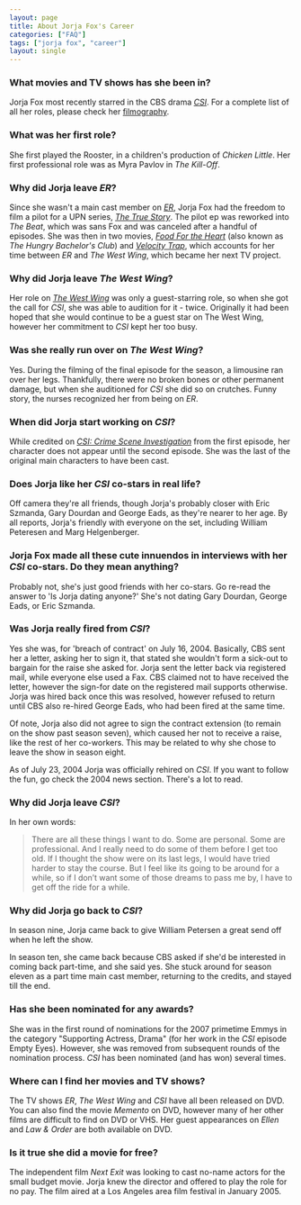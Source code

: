 ```yaml
---
layout: page
title: About Jorja Fox's Career
categories: ["FAQ"]
tags: ["jorja fox", "career"]
layout: single
---
```


### What movies and TV shows has she been in?

Jorja Fox most recently starred in the CBS drama _[CSI](/library/actor/csi/)_. For a complete list of all her roles, please check her [filmography](/library/filmography/).

### What was her first role?

She first played the Rooster, in a children's production of _Chicken Little_. Her first professional role was as Myra Pavlov in _The Kill-Off_.

### Why did Jorja leave _ER_?

Since she wasn't a main cast member on _[ER](/library/actor/er/)_, Jorja Fox had the freedom to film a pilot for a UPN series, _[The True Story](/library/actor/true-story/)_. The pilot ep was reworked into _The Beat_, which was sans Fox and was canceled after a handful of episodes. She was then in two movies, _[Food For the Heart](/library/actor/food-heart/)_ (also known as _The Hungry Bachelor's Club_) and _[Velocity Trap](/library/actor/velocity-trap/)_, which accounts for her time between _ER_ and _The West Wing_, which became her next TV project.

### Why did Jorja leave _The West Wing_?

Her role on _[The West Wing](/library/actor/west-wing/)_ was only a guest-starring role, so when she got the call for _CSI_, she was able to audition for it - twice. Originally it had been hoped that she would continue to be a guest star on The West Wing, however her commitment to _CSI_ kept her too busy.

### Was she really run over on _The West Wing_?

Yes. During the filming of the final episode for the season, a limousine ran over her legs. Thankfully, there were no broken bones or other permanent damage, but when she auditioned for _CSI_ she did so on crutches. Funny story, the nurses recognized her from being on _ER_.

### When did Jorja start working on _CSI_?

While credited on _[CSI: Crime Scene Investigation](/library/actor/csi/)_ from the first episode, her character does not appear until the second episode. She was the last of the original main characters to have been cast.

### Does Jorja like her _CSI_ co-stars in real life?

Off camera they're all friends, though Jorja's probably closer with Eric Szmanda, Gary Dourdan and George Eads, as they're nearer to her age. By all reports, Jorja's friendly with everyone on the set, including William Peteresen and Marg Helgenberger.

### Jorja Fox made all these cute innuendos in interviews with her _CSI_ co-stars. Do they mean anything?

Probably not, she's just good friends with her co-stars. Go re-read the answer to 'Is Jorja dating anyone?' She's not dating Gary Dourdan, George Eads, or Eric Szmanda.

### Was Jorja really fired from _CSI_?

Yes she was, for 'breach of contract' on July 16, 2004. Basically, CBS sent her a letter, asking her to sign it, that stated she wouldn't form a sick-out to bargain for the raise she asked for. Jorja sent the letter back via registered mail, while everyone else used a Fax. CBS claimed not to have received the letter, however the sign-for date on the registered mail supports otherwise. Jorja was hired back once this was resolved, however refused to return until CBS also re-hired George Eads, who had been fired at the same time.

Of note, Jorja also did not agree to sign the contract extension (to remain on the show past season seven), which caused her not to receive a raise, like the rest of her co-workers. This may be related to why she chose to leave the show in season eight.

As of July 23, 2004 Jorja was officially rehired on _CSI_. If you want to follow the fun, go check the 2004 news section. There's a lot to read.

### Why did Jorja leave _CSI_?

In her own words:

> There are all these things I want to do. Some are personal. Some are professional. And I really need to do some of them before I get too old. If I thought the show were on its last legs, I would have tried harder to stay the course. But I feel like its going to be around for a while, so if I don’t want some of those dreams to pass me by, I have to get off the ride for a while.

### Why did Jorja go back to _CSI_?

In season nine, Jorja came back to give William Petersen a great send off when he left the show.

In season ten, she came back because CBS asked if she'd be interested in coming back part-time, and she said yes. She stuck around for season eleven as a part time main cast member, returning to the credits, and stayed till the end.

### Has she been nominated for any awards?

She was in the first round of nominations for the 2007 primetime Emmys in the category "Supporting Actress, Drama" (for her work in the _CSI_ episode Empty Eyes). However, she was removed from subsequent rounds of the nomination process. _CSI_ has been nominated (and has won) several times.

### Where can I find her movies and TV shows?

The TV shows _ER_, _The West Wing_ and _CSI_ have all been released on DVD. You can also find the movie _Memento_ on DVD, however many of her other films are difficult to find on DVD or VHS. Her guest appearances on _Ellen_ and _Law & Order_ are both available on DVD.

### Is it true she did a movie for free?

The independent film _Next Exit_ was looking to cast no-name actors for the small budget movie. Jorja knew the director and offered to play the role for no pay. The film aired at a Los Angeles area film festival in January 2005.
